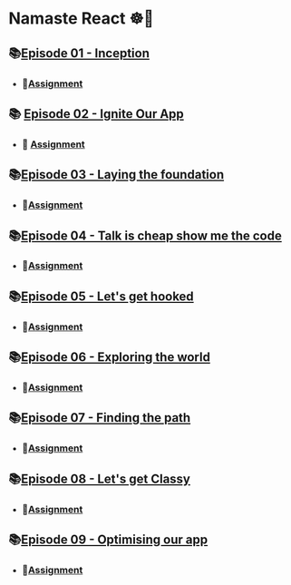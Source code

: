 # Namaste React ☸️🙏




## 📚[Episode 01 - Inception](https://github.com/arinmandal/Namaste-React/tree/main/Episode-1%20Inception) 
    
    
- ### 📝[Assignment](https://github.com/arinmandal/Namaste-React/tree/main/ASSIGNMENT/Episode-1-Inception)


## 📚 [Episode 02 - Ignite Our App](https://github.com/arinmandal/Namaste-React/tree/main/Episode-2%20Ignite%20our%20App)


- ### 📝 [Assignment](https://github.com/arinmandal/Namaste-React/tree/main/ASSIGNMENT/Episode-2)


## 📚[Episode 03 - Laying the foundation](https://github.com/arinmandal/Namaste-React/tree/main/Episode-3%20Laying%20the%20foundation)


- ### 📝[Assignment](https://github.com/arinmandal/Namaste-React/tree/main/ASSIGNMENT/Episode-3)

## 📚[Episode 04 - Talk is cheap show me the code](https://github.com/arinmandal/Namaste-React/tree/main/Episode-4%20Talk%20is%20Cheap%20show%20me%20the%20code)

- ### 📝[Assignment](https://github.com/arinmandal/Namaste-React/tree/main/ASSIGNMENT/Episode-4)

## 📚[Episode 05 - Let's get hooked](https://github.com/arinmandal/Namaste-React/tree/main/Episode-5%20Let's%20get%20hooked)

- ### 📝[Assignment](https://github.com/arinmandal/Namaste-React/tree/main/ASSIGNMENT/Episode-5)

## 📚[Episode 06 - Exploring the world](https://github.com/arinmandal/Namaste-React/tree/main/Episode-6%20Exploring%20the%20world)
- ### 📝[Assignment](https://github.com/arinmandal/Namaste-React/tree/main/ASSIGNMENT/Episode-6)

## 📚[Episode 07 - Finding the path](https://github.com/arinmandal/Namaste-React/tree/main/Episode-7%20Finding%20the%20path)
- ### 📝[Assignment](https://github.com/arinmandal/Namaste-React/tree/main/ASSIGNMENT/Episode-7)

## 📚[Episode 08 - Let's get Classy](https://github.com/arinmandal/Namaste-React/tree/main/Episode-8%20Let's%20get%20classy)
- ### 📝[Assignment](https://github.com/arinmandal/Namaste-React/tree/main/ASSIGNMENT/Episode-8)

## 📚[Episode 09 - Optimising our app](https://github.com/arinmandal/Namaste-React/tree/main/Episode-9%20Optimizing%20Our%20App)
- ### 📝[Assignment](https://github.com/arinmandal/Namaste-React/tree/main/ASSIGNMENT/Episode-9)
